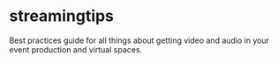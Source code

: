 # streamingtips
Best practices guide for all things about getting video and audio in your event production and virtual spaces.
